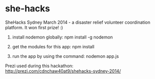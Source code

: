she-hacks
=========

SheHacks Sydney March 2014 - a disaster relief volunteer coordination platform. It won first prize! :) 

1) install nodemon globally:
npm install -g nodemon

2) get the modules for this app:
npm install

3) run the app by using the command:
nodemon app.js

Prezi used during this hackathon:
http://prezi.com/cdnchaw40at9/shehacks-sydney-2014/